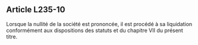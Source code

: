 Article L235-10
----
Lorsque la nullité de la société est prononcée, il est procédé à sa liquidation
conformément aux dispositions des statuts et du chapitre VII du présent titre.
